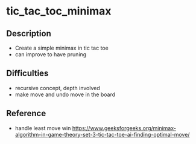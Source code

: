 # tic_tac_toc_minimax
## Description
- Create a simple minimax in tic tac toe
- can improve to have pruning
## Difficulties
- recursive concept, depth involved
- make move and undo move in the board
## Reference
- handle least move win https://www.geeksforgeeks.org/minimax-algorithm-in-game-theory-set-3-tic-tac-toe-ai-finding-optimal-move/
